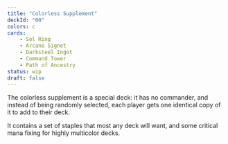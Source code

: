 ```yaml
---
title: "Colorless Supplement"
deckId: "00"
colors: c
cards:
    - Sol Ring
    - Arcane Signet
    - Darksteel Ingot
    - Command Tower
    - Path of Ancestry
status: wip
draft: false
---
```


The colorless supplement is a special deck: it has no commander, and instead of being randomly selected, each player gets one identical copy of it to add to their deck.

It contains a set of staples that most any deck will want, and some critical mana fixing for highly multicolor decks.